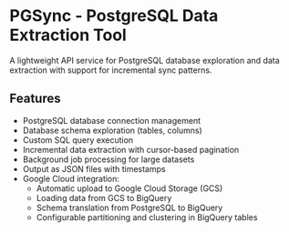 # PGSync - PostgreSQL Data Extraction Tool

A lightweight API service for PostgreSQL database exploration and data extraction with support for incremental sync patterns.

## Features

- PostgreSQL database connection management
- Database schema exploration (tables, columns)
- Custom SQL query execution
- Incremental data extraction with cursor-based pagination
- Background job processing for large datasets
- Output as JSON files with timestamps
- Google Cloud integration:
  - Automatic upload to Google Cloud Storage (GCS)
  - Loading data from GCS to BigQuery
  - Schema translation from PostgreSQL to BigQuery
  - Configurable partitioning and clustering in BigQuery tables